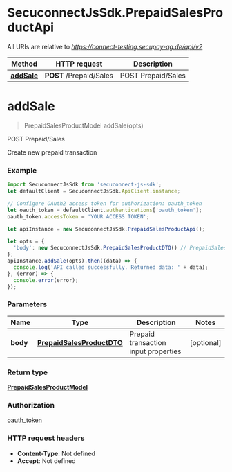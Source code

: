 # SecuconnectJsSdk.PrepaidSalesProductApi

All URIs are relative to *https://connect-testing.secupay-ag.de/api/v2*

Method | HTTP request | Description
------------- | ------------- | -------------
[**addSale**](PrepaidSalesProductApi.md#addSale) | **POST** /Prepaid/Sales | POST Prepaid/Sales


<a name="addSale"></a>
# **addSale**
> PrepaidSalesProductModel addSale(opts)

POST Prepaid/Sales

Create new prepaid transaction

### Example
```javascript
import SecuconnectJsSdk from 'secuconnect-js-sdk';
let defaultClient = SecuconnectJsSdk.ApiClient.instance;

// Configure OAuth2 access token for authorization: oauth_token
let oauth_token = defaultClient.authentications['oauth_token'];
oauth_token.accessToken = 'YOUR ACCESS TOKEN';

let apiInstance = new SecuconnectJsSdk.PrepaidSalesProductApi();

let opts = { 
  'body': new SecuconnectJsSdk.PrepaidSalesProductDTO() // PrepaidSalesProductDTO | Prepaid transaction input properties
};
apiInstance.addSale(opts).then((data) => {
  console.log('API called successfully. Returned data: ' + data);
}, (error) => {
  console.error(error);
});

```

### Parameters

Name | Type | Description  | Notes
------------- | ------------- | ------------- | -------------
 **body** | [**PrepaidSalesProductDTO**](PrepaidSalesProductDTO.md)| Prepaid transaction input properties | [optional] 

### Return type

[**PrepaidSalesProductModel**](PrepaidSalesProductModel.md)

### Authorization

[oauth_token](../README.md#oauth_token)

### HTTP request headers

 - **Content-Type**: Not defined
 - **Accept**: Not defined

